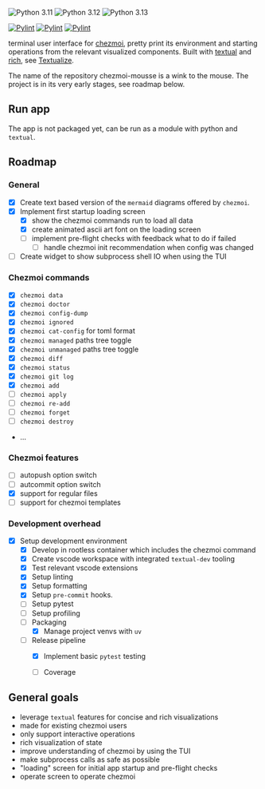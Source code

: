 ![Python 3.11](https://github.com/matmaer/chezmoi-mousse/actions/workflows/python.yml/badge.svg?branch=master&event=push&matrix.python-version=3.11)
![Python 3.12](https://github.com/matmaer/chezmoi-mousse/actions/workflows/python.yml/badge.svg?branch=master&event=push&matrix.python-version=3.12)
![Python 3.13](https://github.com/matmaer/chezmoi-mousse/actions/workflows/python.yml/badge.svg?branch=master&event=push&matrix.python-version=3.13)


[![Pylint](https://github.com/matmaer/chezmoi-mousse/actions/workflows/pylint.yml/badge.svg?branch=master)](https://github.com/matmaer/chezmoi-mousse/actions/workflows/pylint.yml)
[![Pylint](https://github.com/matmaer/chezmoi-mousse/actions/workflows/pylint.yml/badge.svg?branch=master&test-type=pylint)](https://github.com/matmaer/chezmoi-mousse/actions/workflows/pylint.yml)
[![Pylint](https://github.com/matmaer/chezmoi-mousse/actions/workflows/pylint.yml/badge.svg?branch=master&test-type=pip-audit)](https://github.com/matmaer/chezmoi-mousse/actions/workflows/pylint.yml)



terminal user interface for [chezmoi](https://github.com/twpayne/chezmoi), pretty print its environment and starting operations from the relevant visualized components. Built with [textual](https://github.com/Textualize/textual) and [rich](https://github.com/Textualize/rich), see [Textualize](https://www.textualize.io/).

The name of the repository chezmoi-mousse is a wink to the mouse.
The project is in its very early stages, see roadmap below.

## Run app

The app is not packaged yet, can be run as a module with python and `textual`.

## Roadmap

### General
- [x] Create text based version of the `mermaid` diagrams offered by `chezmoi`.
- [x] Implement first startup loading screen
  - [x] show the chezmoi commands run to load all data
  - [x] create animated ascii art font on the loading screen
  - [ ] implement pre-flight checks with feedback what to do if failed
    - [ ] handle chezmoi init recommendation when config was changed
- [ ] Create widget to show subprocess shell IO when using the TUI

### Chezmoi commands

- [x] `chezmoi data`
- [x] `chezmoi doctor`
- [x] `chezmoi config-dump`
- [x] `chezmoi ignored`
- [x] `chezmoi cat-config` for toml format
- [x] `chezmoi managed` paths tree toggle
- [x] `chezmoi unmanaged` paths tree toggle
- [x] `chezmoi diff`
- [x] `chezmoi status`
- [x] `chezmoi git log`
- [x] `chezmoi add`
- [ ] `chezmoi apply`
- [ ] `chezmoi re-add`
- [ ] `chezmoi forget`
- [ ] `chezmoi destroy`
- ...

### Chezmoi features

- [ ] autopush option switch
- [ ] autcommit option switch
- [x] support for regular files
- [ ] support for chezmoi templates

### Development overhead

- [x] Setup development environment
  - [x] Develop in rootless container which includes the chezmoi command
  - [x] Create vscode workspace with integrated `textual-dev` tooling
  - [x] Test relevant vscode extensions
  - [x] Setup linting
  - [x] Setup formatting
  - [x] Setup `pre-commit` hooks.
  - [ ] Setup pytest
  - [ ] Setup profiling
  - [ ] Packaging
    - [x] Manage project venvs with `uv`
  - [ ] Release pipeline
    - [x] Implement basic `pytest` testing
    - [ ] Coverage


## General goals

- leverage `textual` features for concise and rich visualizations
- made for existing chezmoi users
- only support interactive operations
- rich visualization of state
- improve understanding of chezmoi by using the TUI
- make subprocess calls as safe as possible
- "loading" screen for initial app startup and pre-flight checks
- operate screen to operate chezmoi
